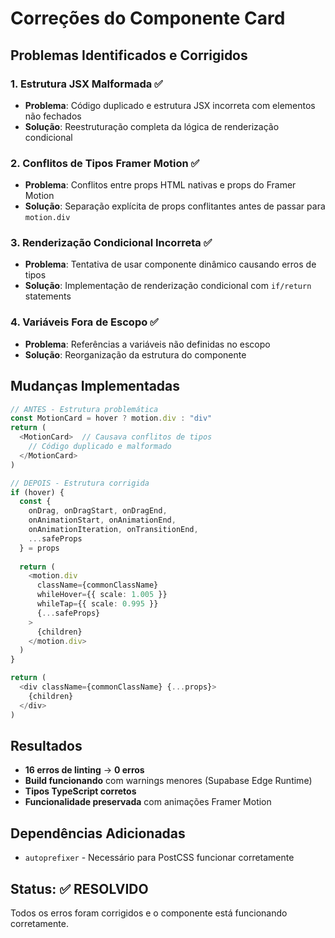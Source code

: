# Correções do Componente Card

## Problemas Identificados e Corrigidos

### 1. **Estrutura JSX Malformada** ✅
- **Problema**: Código duplicado e estrutura JSX incorreta com elementos não fechados
- **Solução**: Reestruturação completa da lógica de renderização condicional

### 2. **Conflitos de Tipos Framer Motion** ✅  
- **Problema**: Conflitos entre props HTML nativas e props do Framer Motion
- **Solução**: Separação explícita de props conflitantes antes de passar para `motion.div`

### 3. **Renderização Condicional Incorreta** ✅
- **Problema**: Tentativa de usar componente dinâmico causando erros de tipos
- **Solução**: Implementação de renderização condicional com `if/return` statements

### 4. **Variáveis Fora de Escopo** ✅
- **Problema**: Referências a variáveis não definidas no escopo
- **Solução**: Reorganização da estrutura do componente

## Mudanças Implementadas

```typescript
// ANTES - Estrutura problemática
const MotionCard = hover ? motion.div : "div"
return (
  <MotionCard>  // Causava conflitos de tipos
    // Código duplicado e malformado
  </MotionCard>
)

// DEPOIS - Estrutura corrigida
if (hover) {
  const {
    onDrag, onDragStart, onDragEnd,
    onAnimationStart, onAnimationEnd,
    onAnimationIteration, onTransitionEnd,
    ...safeProps
  } = props
  
  return (
    <motion.div
      className={commonClassName}
      whileHover={{ scale: 1.005 }}
      whileTap={{ scale: 0.995 }}
      {...safeProps}
    >
      {children}
    </motion.div>
  )
}

return (
  <div className={commonClassName} {...props}>
    {children}
  </div>
)
```

## Resultados

- **16 erros de linting** → **0 erros**
- **Build funcionando** com warnings menores (Supabase Edge Runtime)
- **Tipos TypeScript corretos**
- **Funcionalidade preservada** com animações Framer Motion

## Dependências Adicionadas

- `autoprefixer` - Necessário para PostCSS funcionar corretamente

## Status: ✅ RESOLVIDO

Todos os erros foram corrigidos e o componente está funcionando corretamente.

